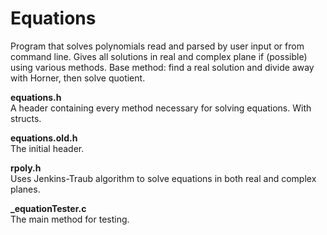 # Equations
Program that solves polynomials read and parsed by user input or from command line.
Gives all solutions in real and complex plane if (possible) using various methods.
Base method: find a real solution and divide away with Horner, then solve quotient.

<b>equations.h</b>  
A header containing every method necessary for solving equations. With structs.

<b>equations.old.h</b>  
The initial header.

<b>rpoly.h</b>  
Uses Jenkins-Traub algorithm to solve equations in both real and complex planes.

<b>_equationTester.c</b>  
The  main method for testing.
